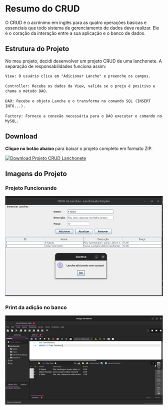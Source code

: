 # Resumo do CRUD

O CRUD é o acrônimo em inglês para as quatro operações básicas e essenciais que todo sistema de gerenciamento de dados deve realizar. Ele é o coração da interação entre a sua aplicação e o banco de dados.

## Estrutura do Projeto

No meu projeto, decidi desenvolver um projeto CRUD de uma lanchonete. A separação de responsabilidades funciona assim:

    View: O usuário clica em "Adicionar Lanche" e preenche os campos.

    Controller: Recebe os dados da View, valida se o preço é positivo e chama o método DAO.

    DAO: Recebe o objeto Lanche e o transforma no comando SQL (INSERT INTO...).

    Factory: Fornece a conexão necessária para o DAO executar o comando no MySQL.

## Download

**Clique no botão abaixo** para baixar o projeto completo em formato ZIP.

[![Download Projeto CRUD Lanchonete](https://img.shields.io/badge/Download_Projeto-Clique_Aqui-blue?style=for-the-badge&logo=github)](./tarefa.zip)


## Imagens do Projeto

### Projeto Funcionando
<img src='./project.png'>

### Print da adição no banco
<img src='./db.png'>